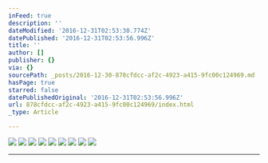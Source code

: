 ```yaml
---
inFeed: true
description: ''
dateModified: '2016-12-31T02:53:30.774Z'
datePublished: '2016-12-31T02:53:56.996Z'
title: ''
author: []
publisher: {}
via: {}
sourcePath: _posts/2016-12-30-878cfdcc-af2c-4923-a415-9fc00c124969.md
hasPage: true
starred: false
datePublishedOriginal: '2016-12-31T02:53:56.996Z'
url: 878cfdcc-af2c-4923-a415-9fc00c124969/index.html
_type: Article

---
```

![](https://the-grid-user-content.s3-us-west-2.amazonaws.com/08d69420-7ae2-4564-a339-44475bae5ed0.jpg)
![](https://the-grid-user-content.s3-us-west-2.amazonaws.com/8d2a2130-bdb1-45c4-be76-a24d13fdc48d.jpg)
![](https://the-grid-user-content.s3-us-west-2.amazonaws.com/74592a2f-2691-4a06-9855-ca11ffa0faea.jpg)
![](https://the-grid-user-content.s3-us-west-2.amazonaws.com/3e76ec90-0980-4bfe-a1ec-cdbffe19d24b.jpg)
![](https://the-grid-user-content.s3-us-west-2.amazonaws.com/63f022cd-effd-4261-87e6-9703043e17c4.jpg)
![](https://the-grid-user-content.s3-us-west-2.amazonaws.com/dddc2bb6-562f-495e-936e-9d9d5d5f7154.jpg)
![](https://the-grid-user-content.s3-us-west-2.amazonaws.com/21bce8e5-23ea-4175-b876-07e77db0069e.jpg)
![](https://the-grid-user-content.s3-us-west-2.amazonaws.com/98dfa28d-4832-428f-9686-a017f4eae7ad.jpg)
![](https://the-grid-user-content.s3-us-west-2.amazonaws.com/668c4440-01d7-4c1b-9b85-c1ac86c2022f.jpg)

---